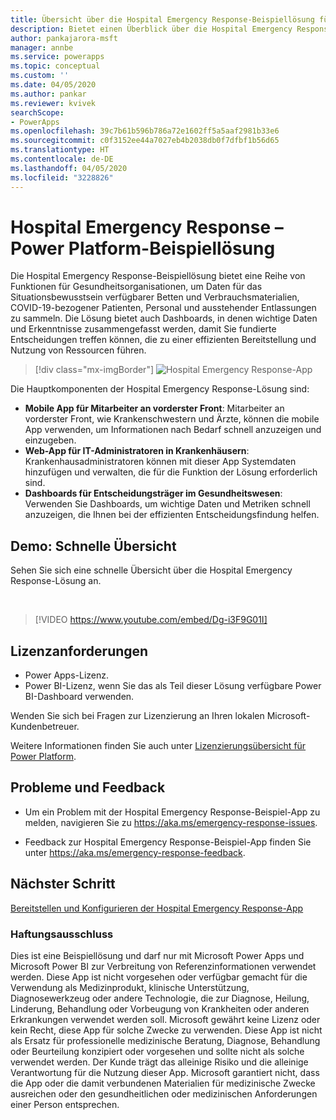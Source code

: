 ```yaml
---
title: Übersicht über die Hospital Emergency Response-Beispiellösung für Power Platform | Microsoft-Dokumentation
description: Bietet einen Überblick über die Hospital Emergency Response-Lösung.
author: pankajarora-msft
manager: annbe
ms.service: powerapps
ms.topic: conceptual
ms.custom: ''
ms.date: 04/05/2020
ms.author: pankar
ms.reviewer: kvivek
searchScope:
- PowerApps
ms.openlocfilehash: 39c7b61b596b786a72e1602ff5a5aaf2981b33e6
ms.sourcegitcommit: c0f3152ee44a7027eb4b2038db0f7dfbf1b56d65
ms.translationtype: HT
ms.contentlocale: de-DE
ms.lasthandoff: 04/05/2020
ms.locfileid: "3228826"
---
```

# <a name="hospital-emergency-response---power-platform-sample-solution"></a>Hospital Emergency Response – Power Platform-Beispiellösung

Die Hospital Emergency Response-Beispiellösung bietet eine Reihe von Funktionen für Gesundheitsorganisationen, um Daten für das Situationsbewusstsein verfügbarer Betten und Verbrauchsmaterialien, COVID-19-bezogener Patienten, Personal und ausstehender Entlassungen zu sammeln. Die Lösung bietet auch Dashboards, in denen wichtige Daten und Erkenntnisse zusammengefasst werden, damit Sie fundierte Entscheidungen treffen können, die zu einer effizienten Bereitstellung und Nutzung von Ressourcen führen.

> [!div class="mx-imgBorder"] 
> ![Hospital Emergency Response-App](media/conf-ermerg-response-solution-overview.png)

Die Hauptkomponenten der Hospital Emergency Response-Lösung sind:

- **Mobile App für Mitarbeiter an vorderster Front**: Mitarbeiter an vorderster Front, wie Krankenschwestern und Ärzte, können die mobile App verwenden, um Informationen nach Bedarf schnell anzuzeigen und einzugeben.
- **Web-App für IT-Administratoren in Krankenhäusern**: Krankenhausadministratoren können mit dieser App Systemdaten hinzufügen und verwalten, die für die Funktion der Lösung erforderlich sind.
- **Dashboards für Entscheidungsträger im Gesundheitswesen**: Verwenden Sie Dashboards, um wichtige Daten und Metriken schnell anzuzeigen, die Ihnen bei der effizienten Entscheidungsfindung helfen.

## <a name="demo-quick-overview"></a>Demo: Schnelle Übersicht

Sehen Sie sich eine schnelle Übersicht über die Hospital Emergency Response-Lösung an.

<br/>

> [!VIDEO https://www.youtube.com/embed/Dg-i3F9G01I]

## <a name="licensing-requirements"></a>Lizenzanforderungen

- Power Apps-Lizenz.
- Power BI-Lizenz, wenn Sie das als Teil dieser Lösung verfügbare Power BI-Dashboard verwenden.

Wenden Sie sich bei Fragen zur Lizenzierung an Ihren lokalen Microsoft-Kundenbetreuer.

Weitere Informationen finden Sie auch unter [Lizenzierungsübersicht für Power Platform](https://docs.microsoft.com/power-platform/admin/pricing-billing-skus).

## <a name="issues-and-feedback"></a>Probleme und Feedback

- Um ein Problem mit der Hospital Emergency Response-Beispiel-App zu melden, navigieren Sie zu <https://aka.ms/emergency-response-issues>.

- Feedback zur Hospital Emergency Response-Beispiel-App finden Sie unter <https://aka.ms/emergency-response-feedback>.

## <a name="next-step"></a>Nächster Schritt

[Bereitstellen und Konfigurieren der Hospital Emergency Response-App](deploy-configure.md)

### <a name="disclaimer"></a>Haftungsausschluss

Dies ist eine Beispiellösung und darf nur mit Microsoft Power Apps und Microsoft Power BI zur Verbreitung von Referenzinformationen verwendet werden. Diese App ist nicht vorgesehen oder verfügbar gemacht für die Verwendung als Medizinprodukt, klinische Unterstützung, Diagnosewerkzeug oder andere Technologie, die zur Diagnose, Heilung, Linderung, Behandlung oder Vorbeugung von Krankheiten oder anderen Erkrankungen verwendet werden soll. Microsoft gewährt keine Lizenz oder kein Recht, diese App für solche Zwecke zu verwenden. Diese App ist nicht als Ersatz für professionelle medizinische Beratung, Diagnose, Behandlung oder Beurteilung konzipiert oder vorgesehen und sollte nicht als solche verwendet werden. Der Kunde trägt das alleinige Risiko und die alleinige Verantwortung für die Nutzung dieser App. Microsoft garantiert nicht, dass die App oder die damit verbundenen Materialien für medizinische Zwecke ausreichen oder den gesundheitlichen oder medizinischen Anforderungen einer Person entsprechen.
